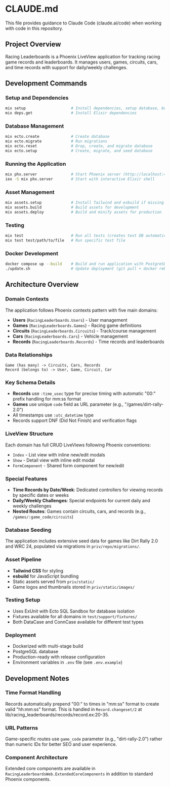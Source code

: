 # CLAUDE.md

This file provides guidance to Claude Code (claude.ai/code) when working with code in this repository.

## Project Overview

Racing Leaderboards is a Phoenix LiveView application for tracking racing game records and leaderboards. It manages users, games, circuits, cars, and time records with support for daily/weekly challenges.

## Development Commands

### Setup and Dependencies
```bash
mix setup                    # Install dependencies, setup database, build assets
mix deps.get                 # Install Elixir dependencies
```

### Database Management
```bash
mix ecto.create              # Create database
mix ecto.migrate             # Run migrations
mix ecto.reset               # Drop, create, and migrate database
mix ecto.setup               # Create, migrate, and seed database
```

### Running the Application
```bash
mix phx.server               # Start Phoenix server (http://localhost:4000)
iex -S mix phx.server        # Start with interactive Elixir shell
```

### Asset Management
```bash
mix assets.setup             # Install Tailwind and esbuild if missing
mix assets.build             # Build assets for development
mix assets.deploy            # Build and minify assets for production
```

### Testing
```bash
mix test                     # Run all tests (creates test DB automatically)
mix test test/path/to/file   # Run specific test file
```

### Docker Development
```bash
docker compose up --build    # Build and run application with PostgreSQL
./update.sh                  # Update deployment (git pull + docker rebuild)
```

## Architecture Overview

### Domain Contexts
The application follows Phoenix contexts pattern with five main domains:

- **Users** (`RacingLeaderboards.Users`) - User management
- **Games** (`RacingLeaderboards.Games`) - Racing game definitions
- **Circuits** (`RacingLeaderboards.Circuits`) - Track/course management
- **Cars** (`RacingLeaderboards.Cars`) - Vehicle management  
- **Records** (`RacingLeaderboards.Records`) - Time records and leaderboards

### Data Relationships
```
Game (has many) -> Circuits, Cars, Records
Record (belongs to) -> User, Game, Circuit, Car
```

### Key Schema Details
- **Records** use `:time_usec` type for precise timing with automatic "00:" prefix handling for mm:ss format
- **Games** use unique `code` field as URL parameter (e.g., "/games/dirt-rally-2.0")
- All timestamps use `:utc_datetime` type
- Records support DNF (Did Not Finish) and verification flags

### LiveView Structure
Each domain has full CRUD LiveViews following Phoenix conventions:
- `Index` - List view with inline new/edit modals
- `Show` - Detail view with inline edit modal  
- `FormComponent` - Shared form component for new/edit

### Special Features
- **Time Records by Date/Week**: Dedicated controllers for viewing records by specific dates or weeks
- **Daily/Weekly Challenges**: Special endpoints for current daily and weekly challenges
- **Nested Routes**: Games contain circuits, cars, and records (e.g., `/games/:game_code/circuits`)

### Database Seeding
The application includes extensive seed data for games like Dirt Rally 2.0 and WRC 24, populated via migrations in `priv/repo/migrations/`.

### Asset Pipeline
- **Tailwind CSS** for styling
- **esbuild** for JavaScript bundling
- Static assets served from `priv/static/`
- Game logos and thumbnails stored in `priv/static/images/`

### Testing Setup
- Uses ExUnit with Ecto SQL Sandbox for database isolation
- Fixtures available for all domains in `test/support/fixtures/`
- Both DataCase and ConnCase available for different test types

### Deployment
- Dockerized with multi-stage build
- PostgreSQL database
- Production-ready with release configuration
- Environment variables in `.env` file (see `.env.example`)

## Development Notes

### Time Format Handling
Records automatically prepend "00:" to times in "mm:ss" format to create valid "hh:mm:ss" format. This is handled in `Record.changeset/2` at lib/racing_leaderboards/records/record.ex:20-35.

### URL Patterns
Game-specific routes use `game_code` parameter (e.g., "dirt-rally-2.0") rather than numeric IDs for better SEO and user experience.

### Component Architecture
Extended core components are available in `RacingLeaderboardsWeb.ExtendedCoreComponents` in addition to standard Phoenix components.